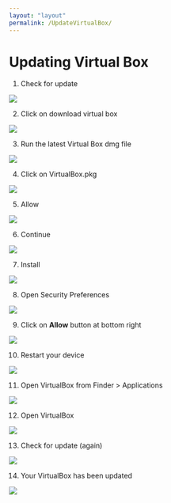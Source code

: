 ```yaml
---
layout: "layout"
permalink: /UpdateVirtualBox/
---
```


# Updating Virtual Box

1. Check for update<br>

![](./assets/images/VirtualBox/2.png)

2. Click on download virtual box<br>

![](./assets/images/VirtualBox/3.png)

3. Run the latest Virtual Box dmg file<br>

![](./assets/images/VirtualBox/4.png)

4. Click on VirtualBox.pkg<br>

![](./assets/images/VirtualBox/5.png)

5. Allow<br>

![](./assets/images/VirtualBox/6.png)

6. Continue<br>

![](./assets/images/VirtualBox/7.png)

7. Install<br>

![](./assets/images/VirtualBox/8.png)

8. Open Security Preferences<br>

![](./assets/images/VirtualBox/9.png)

9. Click on **Allow** button at bottom right<br>

![](./assets/images/VirtualBox/10.png)

10. Restart your device<br>

![](./assets/images/VirtualBox/11.png)

11. Open VirtualBox from Finder > Applications<br>

![](./assets/images/VirtualBox/12.png)

12. Open VirtualBox<br>

![](./assets/images/VirtualBox/13.png)

13. Check for update (again)<br>

![](./assets/images/VirtualBox/2.png)

14. Your VirtualBox has been updated<br>

![](./assets/images/VirtualBox/16.png)
